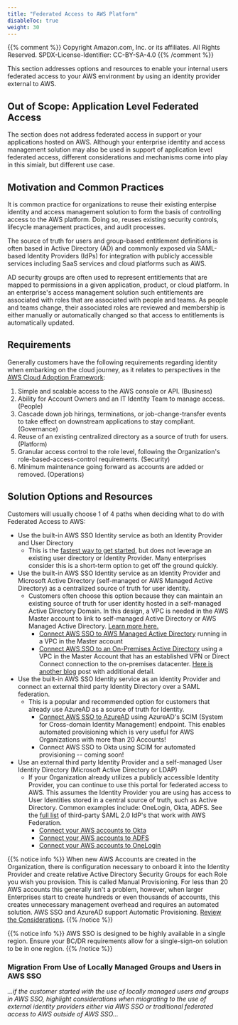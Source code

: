 ```yaml
---
title: "Federated Access to AWS Platform"
disableToc: true
weight: 30
---
```


{{% comment %}}
Copyright Amazon.com, Inc. or its affiliates. All Rights Reserved.
SPDX-License-Identifier: CC-BY-SA-4.0
{{% /comment %}}

This section addresses options and resources to enable your internal users federated access to your AWS environment by using an identity provider external to AWS. 

## Out of Scope: Application Level Federated Access

The section does not address federated access in support or your applications hosted on AWS. Although your enterprise identity and access management solution may also be used in support of application level federated access, different considerations and mechanisms come into play in this simialr, but different use case.

## Motivation and Common Practices
It is common practice for organizations to reuse their existing enterpise identity and access management solution to form the basis of controlling access to the AWS platform.  Doing so, reuses existing security controls, lifecycle management practices, and audit processes.

The source of truth for users and group-based entitlement definitions is often based in Active Directory (AD) and commonly exposed via SAML-based Identity Providers (IdPs) for integration with publicly accessible services including SaaS services and cloud platforms such as AWS.

AD security groups are often used to represent entitlements that are mapped to permissions in a given application, product, or cloud platform. In an enterprise's access management solution such entitlements are associated with roles that are associated with people and teams.  As people and teams change, their associated roles are reviewed and membership is either manually or automatically changed so that access to entitlements is automatically updated.



## Requirements

Generally customers have the following requirements regarding identity when embarking on the cloud journey, as it relates to perspectives in the [AWS Cloud Adoption Framework](https://aws.amazon.com/professional-services/CAF/):

1. Simple and scalable access to the AWS console or API. (Business)
2. Ability for Account Owners and an IT Identity Team to manage access. (People)
3. Cascade down job hirings, terminations, or job-change-transfer events to take effect on downstream applications to stay compliant. (Governance)
4. Reuse of an existing centralized directory as a source of truth for users. (Platform) 
5. Granular access control to the role level, following the Organization's role-based-access-control requirements. (Security)
6. Minimum maintenance going forward as accounts are added or removed. (Operations)



## Solution Options and Resources

Customers will usually choose 1 of 4 paths when deciding what to do with Federated Access to AWS:

* Use the built-in AWS SSO Identity service as both an Identity Provider and User Directory
	* This is the [fastest way to get started](https://aws.amazon.com/blogs/security/how-to-create-and-manage-users-within-aws-sso/), but does not leverage an existing user directory or Identity Provider. Many enterprises consider this is a short-term option to get off the ground quickly.
* Use the built-in AWS SSO Identity service as an Identity Provider and Microsoft Active Directory (self-managed or AWS Managed Active Directory) as a centralized source of truth for user identity.
	* Customers often choose this option because they can maintain an existing source of truth for user identity hosted in a self-managed Active Directory Domain. In this design, a VPC is needed in the AWS Master account to link to self-managed Active Directory or AWS Managed Active Directory. [Learn more here.](/02-dev-fast-follow/02-security-compliance/06-awssso-activedirectory.html)
		* [Connect AWS SSO to AWS Managed Active Directory](https://docs.aws.amazon.com/singlesignon/latest/userguide/connectawsad.html) running in a VPC in the Master account
		* [Connect AWS SSO to an On-Premises Active Directory](https://docs.aws.amazon.com/singlesignon/latest/userguide/connectonpremad.html) using a VPC in the Master Account that has an established VPN or Direct Connect connection to the on-premises datacenter. [Here is another blog](https://aws.amazon.com/blogs/security/how-to-connect-your-on-premises-active-directory-to-aws-using-ad-connector/) post with additional detail.
* Use the built-in AWS SSO Identity service as an Identity Provider and connect an external third party Identity Directory over a SAML federation.
	* This is a popular and recommended option for customers that already use AzureAD as a source of truth for Identity.
		* [Connect AWS SSO to AzureAD](https://aws.amazon.com/blogs/aws/the-next-evolution-in-aws-single-sign-on/) using AzureAD's SCIM (System for Cross-domain Identity Management) endpoint. This enables automated provisioning which is very useful for AWS Organizations with more than 20 Accounts!
		* Connect AWS SSO to Okta using SCIM for automated provisioning -- coming soon!
* Use an external third party Identity Provider and a self-managed User Identity Directory (Microsoft Active Directory or LDAP)
	* If your Organization already utilizes a publicly accessible Identity Provider, you can continue to use this portal for federated access to AWS. This assumes the Identity Provider you are using has access to User Identities stored in a central source of truth, such as Active Directory. Common examples include: OneLogin, Okta, ADFS. See the [full list](https://docs.aws.amazon.com/IAM/latest/UserGuide/id_roles_providers_saml_3rd-party.html) of third-party SAML 2.0 IdP's that work with AWS Federation.
		* [Connect your AWS accounts to Okta](https://support.okta.com/help/s/article/Support-for-Multiple-Accounts-in-AWS)
		* [Connect your AWS accounts to ADFS](https://aws.amazon.com/blogs/security/enabling-federation-to-aws-using-windows-active-directory-adfs-and-saml-2-0/)
		* [Connect your AWS accounts to OneLogin](https://onelogin.service-now.com/kb_view_customer.do?sysparm_article=KB0010344)


{{% notice info %}}
When new AWS Accounts are created in the Organization, there is configuration necessary to onboard it into the Identity Provider and create relative Active Directory Security Groups for each Role you wish you provision. This is called Manual Provisioning. For less than 20 AWS accounts this generally isn't a problem, however, when larger Enterprises start to create hundreds or even thousands of accounts, this creates unnecessary management overhead and requires an automated solution. AWS SSO and AzureAD support Automatic Provisioning. [Review the Considerations](https://docs.aws.amazon.com/singlesignon/latest/userguide/provision-automatically.html).
{{% /notice %}}

{{% notice info %}}
AWS SSO is designed to be highly available in a single region. Ensure your BC/DR requirements allow for a single-sign-on solution to be in one region.
{{% /notice %}}

### Migration From Use of Locally Managed Groups and Users in AWS SSO

*...if the customer started with the use of locally managed users and groups in AWS SSO, highlight considerations when miograting to the use of external identity providers either via AWS SSO or traditional federated access to AWS outside of AWS SSO...*